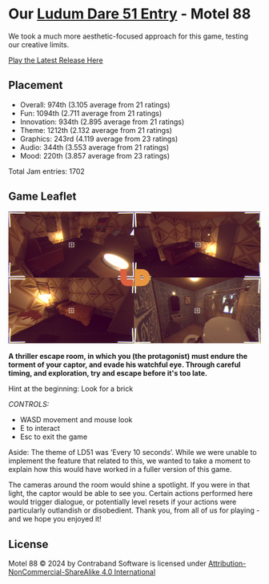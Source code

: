 # Our [Ludum Dare 51 Entry](https://ldjam.com/events/ludum-dare/51/motel-88) - Motel 88

We took a much more aesthetic-focused approach for this game, testing our creative limits.

[Play the Latest Release Here](https://github.com/Contraband-Software/LudumDare51/releases/tag/windows-2)

## Placement

- Overall: 974th (3.105 average from 21 ratings)
- Fun: 1094th (2.711 average from 21 ratings)
- Innovation: 934th (2.895 average from 21 ratings)
- Theme: 1212th (2.132 average from 21 ratings)
- Graphics: 243rd (4.119 average from 23 ratings)
- Audio: 344th (3.553 average from 21 ratings)
- Mood: 220th (3.857 average from 23 ratings)

Total Jam entries: 1702

## Game Leaflet
 
![Screenshots](/Design/Sj5Jqk.png)

**A thriller escape room, in which you (the protagonist) must endure the torment of your captor, and evade his watchful eye. Through careful timing, and exploration, try and escape before it's too late.**

Hint at the beginning: Look for a brick


*CONTROLS:*
- WASD movement and mouse look
- E to interact 
- Esc to exit the game

Aside: The theme of LD51 was ‘Every 10 seconds’. While we were unable to implement the feature that related to this, we wanted to take a moment to explain how this would have worked in a fuller version of this game.

The cameras around the room would shine a spotlight. If you were in that light, the captor would be able to see you. Certain actions performed here would trigger dialogue, or potentially level resets if your actions were particularly outlandish or disobedient.
Thank you, from all of us for playing - and we hope you enjoyed it!

## License

Motel 88 © 2024 by Contraband Software is licensed under [Attribution-NonCommercial-ShareAlike 4.0 International](https://creativecommons.org/licenses/by-nc-sa/4.0/)
